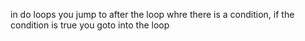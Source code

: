 in do loops you jump to after the loop whre there is a condition, if the condition is true you goto into the loop 

